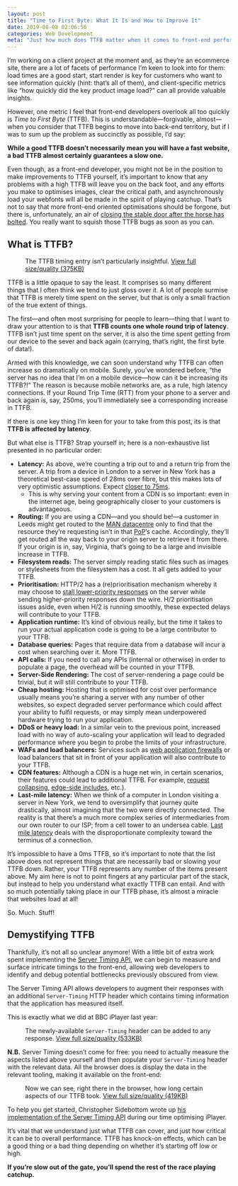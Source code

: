 ```yaml
---
layout: post
title: "Time to First Byte: What It Is and How to Improve It"
date: 2019-08-08 02:06:56
categories: Web Development
meta: "Just how much does TTFB matter when it comes to front-end performance?"
---
```


I’m working on a client project at the moment and, as they’re an ecommerce site,
there are a lot of facets of performance I’m keen to look into for them: load
times are a good start, start render is key for customers who want to see
information quickly (hint: that’s all of them), and client-specific metrics like
<q>how quickly did the key product image load?</q> can all provide valuable
insights.

However, one metric I feel that front-end developers overlook all too quickly is
_Time to First Byte_ (TTFB). This is understandable—forgivable, almost—when you
consider that TTFB begins to move into back-end territory, but if I was to sum
up the problem as succinctly as possible, I’d say:

**While a good TTFB doesn’t necessarily mean you will have a fast website, a bad
TTFB almost certainly guarantees a slow one.**

Even though, as a front-end developer, you might not be in the position to make
improvements to TTFB yourself, it’s important to know that any problems with
a high TTFB will leave you on the back foot, and any efforts you make to
optimises images, clear the critical path, and asynchronously load your webfonts
will all be made in the spirit of playing catchup. That’s not to say that more
front-end oriented optimisations should be forgone, but there is, unfortunately,
an air of  [closing the stable door after the horse has
bolted](https://www.collinsdictionary.com/dictionary/english/to-close-the-stable-door-after-the-horse-has-bolted).
You really want to squish those TTFB bugs as soon as you can.

## What is TTFB?

<figure>
<img src="/wp-content/uploads/2019/08/screenshot-ttfb.png" alt="" loading="lazy" />
<figcaption>The TTFB timing entry isn’t particularly insightful. <a
href="/wp-content/uploads/2019/08/screenshot-ttfb-full.png">View full
size/quality (375KB)</a></figcaption>
</figure>

TTFB is a little opaque to say the least. It comprises so many different things
that I often think we tend to just gloss over it. A lot of people surmise that
TTFB is merely time spent on the server, but that is only a small fraction of
the true extent of things.

The first—and often most surprising for people to learn—thing that I want to
draw your attention to is that **TTFB counts one whole round trip of latency**.
TTFB isn’t just time spent on the server, it is also the time spent getting from
our device to the sever and back again (carrying, that’s right, the first byte
of data!).

Armed with this knowledge, we can soon understand why TTFB can often increase so
dramatically on mobile. Surely, you’ve wondered before, <q>the server has no
idea that I’m on a mobile device—how can it be increasing its TTFB?!</q> The
reason is because mobile networks are, as a rule, high latency connections. If
your Round Trip Time (RTT) from your phone to a server and back again is, say,
250ms, you’ll immediately see a corresponding increase in TTFB.

If there is one key thing I’m keen for your to take from this post, its is that
**TTFB is affected by latency**.

But what else is TTFB? Strap yourself in; here is a non-exhaustive list
presented in no particular order:

* **Latency:** As above, we’re counting a trip out to and a return trip from the
  server. A trip from a device in London to a server in New York has
  a theoretical best-case speed of 28ms over fibre, but this makes lots of very
  optimistic assumptions. Expect [closer to
  75ms](https://wondernetwork.com/pings/London/New+York).
  * This is why serving your content from a CDN is so important: even in the
    internet age, being geographically closer to your customers is advantageous.
* **Routing:** If you are using a CDN—and you should be!—a customer in Leeds
  might get routed to the [MAN
  datacentre](https://blog.cloudflare.com/manchester-uk-cloudflares-63rd-data-center/)
  only to find that the resource they’re requesting isn’t in that
  [PoP](https://en.wikipedia.org/wiki/Point_of_presence)’s cache. Accordingly,
  they’ll get routed all the way back to your origin server to retrieve it from
  there. If your origin is in, say, Virginia, that’s going to be a large and
  invisible increase in TTFB.
* **Filesystem reads:** The server simply reading static files such as images or
  stylesheets from the filesystem has a cost. It all gets added to your TTFB.
* **Prioritisation:** HTTP/2 has a (re)prioritisation mechanism whereby it may
  choose to [stall lower-priority
  responses](https://github.com/pmeenan/http2priorities#readme) on the server
  while sending higher-priority responses down the wire. H/2 prioritisation
  issues aside, even when H/2 is running smoothly, these expected delays will
  contribute to your TTFB.
* **Application runtime:** It’s kind of obvious really, but the time it takes to
  run your actual application code is going to be a large contributor to your
  TTFB.
* **Database queries:** Pages that require data from a database will incur
  a cost when searching over it. More TTFB.
* **API calls:** If you need to call any APIs (internal or otherwise) in order
  to populate a page, the overhead will be counted in your TTFB.
* **Server-Side Rendering:** The cost of server-rendering a page could be
  trivial, but it will still contribute to your TTFB.
* **Cheap hosting:** Hosting that is optimised for cost over performance usually
  means you’re sharing a server with any number of other websites, so expect
  degraded server performance which could affect your ability to fulfil
  requests, or may simply mean underpowered hardware trying to run your
  application.
* **DDoS or heavy load:** In a similar vein to the previous point, increased
  load with no way of auto-scaling your application will lead to degraded
  performance where you begin to probe the limits of your infrastructure.
* **WAFs and load balancers:** Services such as [web application
  firewalls](https://en.wikipedia.org/wiki/Web_application_firewall) or load
  balancers that sit in front of your application will also contribute to your
  TTFB.
* **CDN features:** Although a CDN is a huge net win, in certain scenarios,
  their features could lead to additional TTFB. For example, [request
  collapsing](https://docs.fastly.com/guides/performance-tuning/request-collapsing),
  [edge-side includes](https://en.wikipedia.org/wiki/Edge_Side_Includes), etc.).
* **Last-mile latency:** When we think of a computer in London visiting a server
  in New York, we tend to oversimplify that journey quite drastically, almost
  imagining that the two were directly connected. The reality is that there’s
  a much more complex series of intermediaries from our own router to our ISP;
  from a cell tower to an undersea cable. [Last mile
  latency](https://en.wikipedia.org/wiki/Last_mile) deals with the
  disproportionate complexity toward the terminus of a connection.

It’s impossible to have a 0ms TTFB, so it’s important to note that the list
above does not represent things that are necessarily bad or slowing your TTFB
down. Rather, your TTFB represents any number of the items present above. My aim
here is not to point fingers at any particular part of the stack, but instead to
help you understand what exactly TTFB can entail. And with so much potentially
taking place in our TTFB phase, it’s almost a miracle that websites load at all!

So. Much. Stuff!

## Demystifying TTFB

Thankfully, it’s not all so unclear anymore! With a little bit of extra work
spent implementing the [Server Timing
API](https://www.w3.org/TR/server-timing/), we can begin to measure and surface
intricate timings to the front-end, allowing web developers to identify and
debug potential bottlenecks previously obscured from view.

The Server Timing API allows developers to augment their responses with an
additional `Server-Timing` HTTP header which contains timing information that
the application has measured itself.

This is exactly what we did at BBC iPlayer last year:

<figure>
<img src="/wp-content/uploads/2019/08/screenshot-server-timing.png" alt="" loading="lazy" />
<figcaption>The newly-available <code>Server-Timing</code> header can be added
to any response. <a
href="/wp-content/uploads/2019/08/screenshot-server-timing-full.png">View full
size/quality (533KB)</a></figcaption>
</figure>

**N.B.** Server Timing doesn’t come for free: you need to actually measure the
aspects listed above yourself and then populate your `Server-Timing` header with
the relevant data. All the browser does is display the data in the relevant
tooling, making it available on the front-end:

<figure>
<img src="/wp-content/uploads/2019/08/screenshot-ttfb-iplayer.png" alt="" loading="lazy" />
<figcaption>Now we can see, right there in the browser, how long certain aspects
of our TTFB took. <a
href="/wp-content/uploads/2019/08/screenshot-ttfb-iplayer-full.png">View full
size/quality (419KB)</a></figcaption>
</figure>

To help you get started, Christopher Sidebottom wrote up [his implementation of
the Server Timing
API](https://medium.com/bbc-design-engineering/server-timing-in-the-wild-bfb34816322e)
during our time optimising iPlayer.

It’s vital that we understand just what TTFB can cover, and just how critical it
can be to overall performance. TTFB has knock-on effects, which can be a good
thing or a bad thing depending on whether it’s starting off low or high.

**If you’re slow out of the gate, you’ll spend the rest of the race playing
catchup.**

